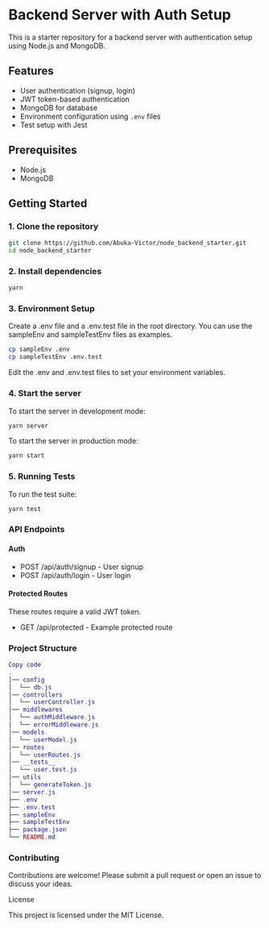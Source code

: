 # Backend Server with Auth Setup

This is a starter repository for a backend server with authentication setup using Node.js and MongoDB.

## Features

- User authentication (signup, login)
- JWT token-based authentication
- MongoDB for database
- Environment configuration using `.env` files
- Test setup with Jest

## Prerequisites

- Node.js
- MongoDB

## Getting Started

### 1. Clone the repository

```bash
git clone https://github.com/Abuka-Victor/node_backend_starter.git
cd node_backend_starter
```

### 2. Install dependencies

```bash
yarn
```

### 3. Environment Setup

Create a .env file and a .env.test file in the root directory. You can use the sampleEnv and sampleTestEnv files as examples.

```bash
cp sampleEnv .env
cp sampleTestEnv .env.test
```

Edit the .env and .env.test files to set your environment variables.

### 4. Start the server

To start the server in development mode:

```bash
yarn server
```

To start the server in production mode:

```bash
yarn start
```

### 5. Running Tests

To run the test suite:

```bash
yarn test
```

### API Endpoints

#### Auth

- POST /api/auth/signup - User signup
- POST /api/auth/login - User login

#### Protected Routes

These routes require a valid JWT token.

- GET /api/protected - Example protected route

### Project Structure

```lua
Copy code
.
│── config
│  └── db.js
│── controllers
│  └── userController.js
│── middlewares
│  └── authMiddleware.js
│  └── errorMiddleware.js
│── models
│  └── userModel.js
│── routes
│  └── userRoutes.js
│── __tests__
│  └── user.test.js
│── utils
│  └── generateToken.js
│── server.js
├── .env
├── .env.test
├── sampleEnv
├── sampleTestEnv
├── package.json
└── README.md
```

### Contributing

Contributions are welcome! Please submit a pull request or open an issue to discuss your ideas.

License

This project is licensed under the MIT License.
